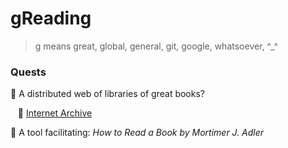 # gReading

> g means great, global, general, git, google, whatsoever, ^_^

### Quests

:whale: A distributed web of libraries of great books?

&nbsp;&nbsp;&nbsp;:door: [Internet Archive](https://github.com/internetarchive)

:whale: A tool facilitating: _How to Read a Book by Mortimer J. Adler_
